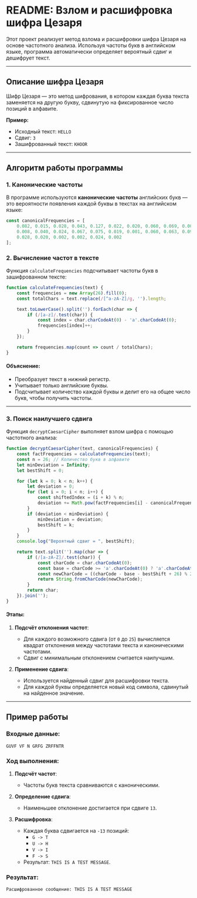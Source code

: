 # README: Взлом и расшифровка шифра Цезаря

Этот проект реализует метод взлома и расшифровки шифра Цезаря на основе частотного анализа. Используя частоты букв в английском языке, программа автоматически определяет вероятный сдвиг и дешифрует текст.

---

## Описание шифра Цезаря
Шифр Цезаря — это метод шифрования, в котором каждая буква текста заменяется на другую букву, сдвинутую на фиксированное число позиций в алфавите.

**Пример:**
- Исходный текст: `HELLO`
- Сдвиг: `3`
- Зашифрованный текст: `KHOOR`

---

## Алгоритм работы программы

### 1. Канонические частоты
В программе используются **канонические частоты** английских букв — это вероятности появления каждой буквы в текстах на английском языке:

```javascript
const canonicalFrequencies = [
    0.082, 0.015, 0.028, 0.043, 0.127, 0.022, 0.020, 0.060, 0.069, 0.002,
    0.008, 0.040, 0.024, 0.067, 0.075, 0.019, 0.001, 0.060, 0.063, 0.091,
    0.028, 0.020, 0.002, 0.002, 0.024, 0.002
];
```

### 2. Вычисление частот в тексте
Функция `calculateFrequencies` подсчитывает частоты букв в зашифрованном тексте:

```javascript
function calculateFrequencies(text) {
    const frequencies = new Array(26).fill(0);
    const totalChars = text.replace(/[^a-zA-Z]/g, '').length;

    text.toLowerCase().split('').forEach(char => {
        if (/[a-z]/.test(char)) {
            const index = char.charCodeAt(0) - 'a'.charCodeAt(0);
            frequencies[index]++;
        }
    });

    return frequencies.map(count => count / totalChars);
}
```

#### Объяснение:
- Преобразует текст в нижний регистр.
- Учитывает только английские буквы.
- Подсчитывает количество каждой буквы и делит его на общее число букв, чтобы получить частоты.

---

### 3. Поиск наилучшего сдвига
Функция `decryptCaesarCipher` выполняет взлом шифра с помощью частотного анализа:

```javascript
function decryptCaesarCipher(text, canonicalFrequencies) {
    const factFrequencies = calculateFrequencies(text);
    const n = 26; // Количество букв в алфавите
    let minDeviation = Infinity;
    let bestShift = 0;

    for (let k = 0; k < n; k++) {
        let deviation = 0;
        for (let i = 0; i < n; i++) {
            const shiftedIndex = (i + k) % n;
            deviation += Math.pow(factFrequencies[i] - canonicalFrequencies[shiftedIndex], 2);
        }
        if (deviation < minDeviation) {
            minDeviation = deviation;
            bestShift = k;
        }
    }
    console.log("Вероятный сдвиг = ", bestShift);

    return text.split('').map(char => {
        if (/[a-zA-Z]/.test(char)) {
            const charCode = char.charCodeAt(0);
            const base = charCode >= 'a'.charCodeAt(0) ? 'a'.charCodeAt(0) : 'A'.charCodeAt(0);
            const newCharCode = ((charCode - base - bestShift + 26) % 26) + base;
            return String.fromCharCode(newCharCode);
        }
        return char;
    }).join('');
}
```

#### Этапы:
1. **Подсчёт отклонения частот**:
   - Для каждого возможного сдвига (от `0` до `25`) вычисляется квадрат отклонения между частотами текста и каноническими частотами.
   - Сдвиг с минимальным отклонением считается наилучшим.
   
2. **Применение сдвига**:
   - Используется найденный сдвиг для расшифровки текста.
   - Для каждой буквы определяется новый код символа, сдвинутый на найденное значение.

---

## Пример работы

### Входные данные:
```plaintext
GUVF VF N GRFG ZRFFNTR
```

### Ход выполнения:
1. **Подсчёт частот**:
   - Частоты букв текста сравниваются с каноническими.
   
2. **Определение сдвига**:
   - Наименьшее отклонение достигается при сдвиге `13`.

3. **Расшифровка**:
   - Каждая буква сдвигается на `-13` позиций:
     - `G -> T`
     - `U -> H`
     - `V -> I`
     - `F -> S`
   - Результат: `THIS IS A TEST MESSAGE`.

### Результат:
```plaintext
Расшифрованное сообщение: THIS IS A TEST MESSAGE
```



